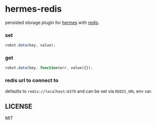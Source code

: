 # hermes-redis

persisted storage plugin for [hermes](https://github.com/segmentio/hermes) with [redis](http://redis.io/).

### set

``` js
robot.data(key, value);
```

### get

``` js
robot.data(key, function(err, value){});
```

### redis url to connect to

defaults to `redis://localhost:6379` and can be set via `REDIS_URL` env var.

## LICENSE

MIT
